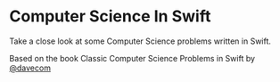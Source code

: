 # Computer Science In Swift
Take a close look at some Computer Science problems written in Swift. 


Based on the book Classic Computer Science Problems in Swift by [@davecom](https://github.com/davecom/ClassicComputerScienceProblemsInSwift)
